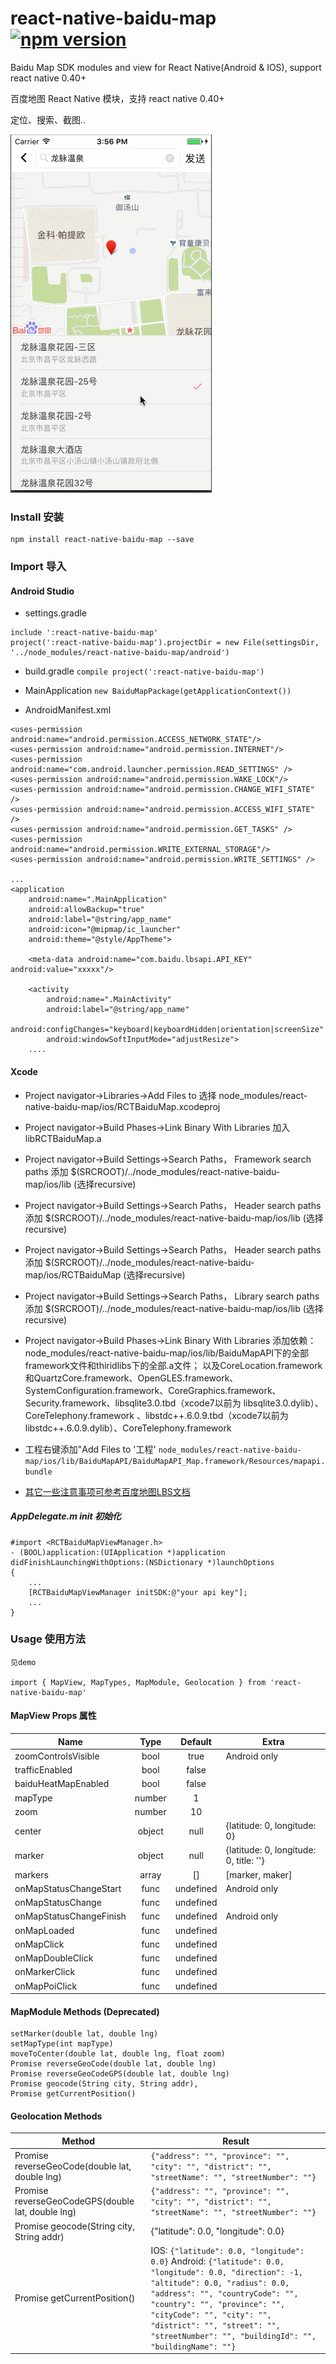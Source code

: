 # react-native-baidu-map [![npm version](https://img.shields.io/npm/v/react-native-baidu-map.svg?style=flat)](https://www.npmjs.com/package/react-native-baidu-map)

Baidu Map SDK modules and view for React Native(Android & IOS), support react native 0.40+

百度地图 React Native 模块，支持 react native 0.40+

定位、搜索、截图..

![preview](https://github.com/8088/react-native-baidu-map/blob/master/demo/preview.gif)

### Install 安装
```
npm install react-native-baidu-map --save
```
### Import 导入

#### Android Studio
- settings.gradle
```
include ':react-native-baidu-map'
project(':react-native-baidu-map').projectDir = new File(settingsDir, '../node_modules/react-native-baidu-map/android')
```

- build.gradle `compile project(':react-native-baidu-map')`

- MainApplication `new BaiduMapPackage(getApplicationContext())`
            
- AndroidManifest.xml
```
<uses-permission android:name="android.permission.ACCESS_NETWORK_STATE"/>
<uses-permission android:name="android.permission.INTERNET"/>
<uses-permission android:name="com.android.launcher.permission.READ_SETTINGS" />
<uses-permission android:name="android.permission.WAKE_LOCK"/>
<uses-permission android:name="android.permission.CHANGE_WIFI_STATE" />
<uses-permission android:name="android.permission.ACCESS_WIFI_STATE" />
<uses-permission android:name="android.permission.GET_TASKS" />
<uses-permission android:name="android.permission.WRITE_EXTERNAL_STORAGE"/>
<uses-permission android:name="android.permission.WRITE_SETTINGS" />

...
<application
    android:name=".MainApplication"
    android:allowBackup="true"
    android:label="@string/app_name"
    android:icon="@mipmap/ic_launcher"
    android:theme="@style/AppTheme">

    <meta-data android:name="com.baidu.lbsapi.API_KEY" android:value="xxxxx"/>

    <activity
        android:name=".MainActivity"
        android:label="@string/app_name"
        android:configChanges="keyboard|keyboardHidden|orientation|screenSize"
        android:windowSoftInputMode="adjustResize">
    ....

```


#### Xcode
- Project navigator->Libraries->Add Files to 选择 node_modules/react-native-baidu-map/ios/RCTBaiduMap.xcodeproj
- Project navigator->Build Phases->Link Binary With Libraries 加入 libRCTBaiduMap.a
- Project navigator->Build Settings->Search Paths， Framework search paths 添加 $(SRCROOT)/../node_modules/react-native-baidu-map/ios/lib (选择recursive)
- Project navigator->Build Settings->Search Paths， Header search paths 添加 $(SRCROOT)/../node_modules/react-native-baidu-map/ios/lib (选择recursive)
- Project navigator->Build Settings->Search Paths， Header search paths 添加 $(SRCROOT)/../node_modules/react-native-baidu-map/ios/RCTBaiduMap (选择recursive)
- Project navigator->Build Settings->Search Paths， Library search paths 添加 $(SRCROOT)/../node_modules/react-native-baidu-map/ios/lib (选择recursive)
- Project navigator->Build Phases->Link Binary With Libraries 添加依赖：node_modules/react-native-baidu-map/ios/lib/BaiduMapAPI下的全部 framework文件和thiridlibs下的全部.a文件；
以及CoreLocation.framework和QuartzCore.framework、OpenGLES.framework、SystemConfiguration.framework、CoreGraphics.framework、Security.framework、libsqlite3.0.tbd（xcode7以前为 libsqlite3.0.dylib）、CoreTelephony.framework 、libstdc++.6.0.9.tbd（xcode7以前为libstdc++.6.0.9.dylib）、CoreTelephony.framework
- 工程右键添加"Add Files to '工程' `node_modules/react-native-baidu-map/ios/lib/BaiduMapAPI/BaiduMapAPI_Map.framework/Resources/mapapi.bundle`

- [其它一些注意事项可参考百度地图LBS文档](http://lbsyun.baidu.com/index.php?title=iossdk/guide/buildproject)

##### AppDelegate.m init 初始化
    #import <RCTBaiduMapViewManager.h>
    - (BOOL)application:(UIApplication *)application didFinishLaunchingWithOptions:(NSDictionary *)launchOptions
    {
        ...
        [RCTBaiduMapViewManager initSDK:@"your api key"];
        ...
    }
  
### Usage 使用方法
    见demo
    
    import { MapView, MapTypes, MapModule, Geolocation } from 'react-native-baidu-map'

#### MapView Props 属性
| Name                    | Type  | Default  | Extra 
| ----------------------- |:-----:| :-------:| -------
| zoomControlsVisible     | bool  | true     | Android only
| trafficEnabled          | bool  | false    |
| baiduHeatMapEnabled     | bool  | false    |
| mapType                 | number| 1        |
| zoom                    | number| 10       |
| center                  | object| null     | {latitude: 0, longitude: 0}
| marker                  | object| null     | {latitude: 0, longitude: 0, title: ''}
| markers                 | array | []       | [marker, maker]
| onMapStatusChangeStart  | func  | undefined| Android only
| onMapStatusChange       | func  | undefined|
| onMapStatusChangeFinish | func  | undefined| Android only
| onMapLoaded             | func  | undefined|
| onMapClick              | func  | undefined|
| onMapDoubleClick        | func  | undefined|
| onMarkerClick           | func  | undefined|
| onMapPoiClick           | func  | undefined|

#### MapModule Methods (Deprecated)
    setMarker(double lat, double lng)
    setMapType(int mapType)
    moveToCenter(double lat, double lng, float zoom)
    Promise reverseGeoCode(double lat, double lng)
    Promise reverseGeoCodeGPS(double lat, double lng)
    Promise geocode(String city, String addr),
    Promise getCurrentPosition()
      
#### Geolocation Methods

| Method                    | Result 
| ------------------------- | -------
| Promise reverseGeoCode(double lat, double lng) | `{"address": "", "province": "", "city": "", "district": "", "streetName": "", "streetNumber": ""}`
| Promise reverseGeoCodeGPS(double lat, double lng) |  `{"address": "", "province": "", "city": "", "district": "", "streetName": "", "streetNumber": ""}`
| Promise geocode(String city, String addr) | {"latitude": 0.0, "longitude": 0.0}
| Promise getCurrentPosition() | IOS: `{"latitude": 0.0, "longitude": 0.0}` Android: `{"latitude": 0.0, "longitude": 0.0, "direction": -1, "altitude": 0.0, "radius": 0.0, "address": "", "countryCode": "", "country": "", "province": "", "cityCode": "", "city": "", "district": "", "street": "", "streetNumber": "", "buildingId": "", "buildingName": ""}`
